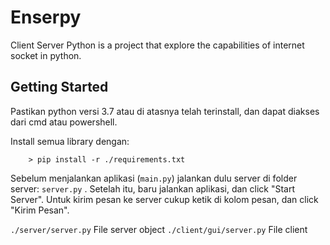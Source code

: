 # Enserpy

Client Server Python is a project that explore the capabilities of internet socket in python.


## Getting Started

Pastikan python versi 3.7 atau di atasnya telah terinstall, dan dapat diakses dari cmd atau powershell.

Install semua library dengan:
```shell
    > pip install -r ./requirements.txt

```
Sebelum menjalankan aplikasi (``main.py``) jalankan dulu server di folder server: ``server.py`` .
Setelah itu, baru jalankan aplikasi, dan click "Start Server". Untuk kirim pesan ke server cukup ketik di kolom
pesan, dan click "Kirim Pesan".

``./server/server.py`` File server object
``./client/gui/server.py`` File client
